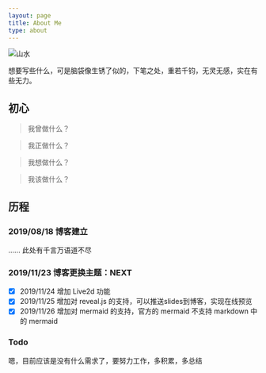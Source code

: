 ```yaml
---
layout: page
title: About Me
type: about
---
```




![山水](http://img.netbian.com/file/2019/0220/52ea84369dd40268d595766c76fda7f3.jpg)



想要写些什么，可是脑袋像生锈了似的，下笔之处，重若千钧，无灵无感，实在有些无力。

## 初心 

> 我曾做什么？

> 我正做什么？

> 我想做什么？

> 我该做什么？

## 历程

### 2019/08/18 博客建立

......
此处有千言万语道不尽

### 2019/11/23 博客更换主题：NEXT

- [x] 2019/11/24  增加 Live2d 功能
- [x] 2019/11/25  增加对 reveal.js 的支持，可以推送slides到博客，实现在线预览
- [x] 2019/11/26  增加对 mermaid 的支持，官方的 mermaid 不支持 markdown 中的 mermaid

### Todo

嗯，目前应该是没有什么需求了，要努力工作，多积累，多总结